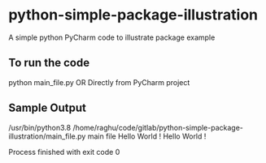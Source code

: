 # python-simple-package-illustration
A simple python PyCharm code to illustrate package example 

## To run the code
python main_file.py
OR
Directly from PyCharm project


## Sample Output
/usr/bin/python3.8 /home/raghu/code/gitlab/python-simple-package-illustration/main_file.py
main file
Hello World !
Hello World !

Process finished with exit code 0
